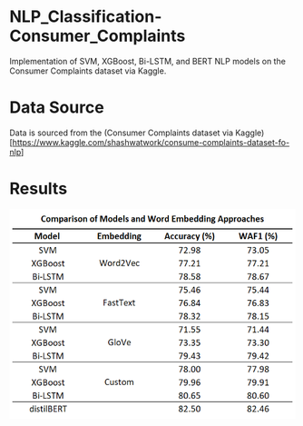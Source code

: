 # NLP_Classification-Consumer_Complaints
Implementation of SVM, XGBoost, Bi-LSTM, and BERT NLP models on the Consumer Complaints dataset via Kaggle.

# Data Source
Data is sourced from the (Consumer Complaints dataset via Kaggle)[https://www.kaggle.com/shashwatwork/consume-complaints-dataset-fo-nlp]

# Results
![Results Table](/results_summary.png?raw=true)  
